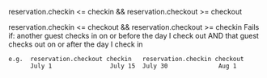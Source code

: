 reservation.checkin <= checkin && reservation.checkout >= checkout

reservation.checkin <= checkout && reservation.checkout >= checkin
  Fails if:
    another guest checks in on or before the day I check out
      AND
    that guest checks out on or after the day I check in

    e.g.  reservation.checkout checkin   reservation.checkin checkout
          July 1                July 15  July 30              Aug 1
